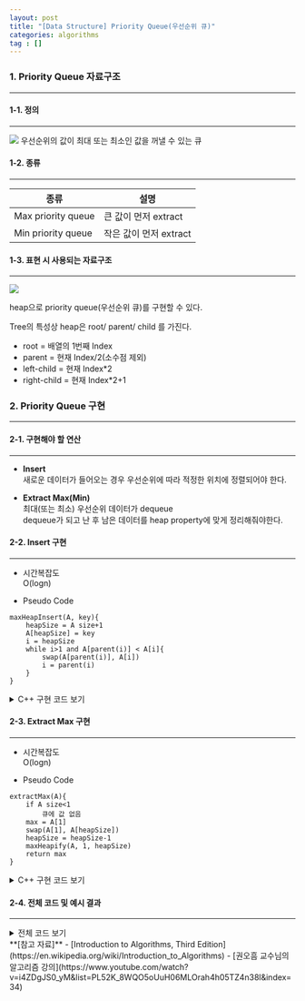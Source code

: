 ```yaml
---
layout: post
title: "[Data Structure] Priority Queue(우선순위 큐)"
categories: algorithms
tag : []
---
```


### 1. Priority Queue 자료구조
---

#### 1-1. 정의 
---
![](https://krispedia.github.io/assets/images/priority_queue_1.jpg)
우선순위의 값이 최대 또는 최소인 값을 꺼낼 수 있는 큐  

#### 1-2. 종류 
---

| 종류       | 설명           |
| ------------- | ------------- |
| Max priority queue | 큰 값이 먼저 extract |
| Min priority queue | 작은 값이 먼저 extract |
 
#### 1-3. 표현 시 사용되는 자료구조 
---
![](https://krispedia.github.io/assets/images/heap_2.jpg)

heap으로 priority queue(우선순위 큐)를 구현할 수 있다.  

Tree의 특성상 heap은 root/ parent/ child 를 가진다.  

- root = 배열의 1번째 Index
- parent = 현재 Index/2(소수점 제외)
- left-child = 현재 Index*2
- right-child = 현재 Index*2+1

### 2. Priority Queue 구현 
---

#### 2-1. 구현해야 할 연산 
---
- **Insert**  
새로운 데이터가 들어오는 경우 우선순위에 따라 적정한 위치에 정렬되어야 한다.  

- **Extract Max(Min)**  
최대(또는 최소) 우선순위 데이터가 dequeue  
dequeue가 되고 난 후 남은 데이터를 heap property에 맞게 정리해줘야한다.   

#### 2-2. Insert 구현
---
- 시간복잡도  
O(logn)

- Pseudo Code
```
maxHeapInsert(A, key){
    heapSize = A size+1
    A[heapSize] = key
    i = heapSize
    while i>1 and A[parent(i)] < A[i]{
        swap(A[parent(i)], A[i])
        i = parent(i)
    }
}
```

<details>
<summary>C++ 구현 코드 보기</summary>
<div markdown="1">

```cpp
void swap(int *a, int *b){
    int *temp = a;
    *a = *b;
    b = temp;
}
void maxHeapInsert(int *arr, int n, int key){
    int heapSize = n+1;
    arr[heapSize] = key;
    int i = heapSize;
    while(i>1 && arr[int(i/2)] < arr[i]){
        swap(arr[i], arr[int(i/2)]);
        i = int(i/2);
    }
}
```
</div>
</details>


#### 2-3. Extract Max 구현 
---
- 시간복잡도  
O(logn)

- Pseudo Code
```
extractMax(A){
    if A size<1
        큐에 값 없음 
    max = A[1]
    swap(A[1], A[heapSize])
    heapSize = heapSize-1
    maxHeapify(A, 1, heapSize)
    return max
}
```

<details>
<summary>C++ 구현 코드 보기</summary>
<div markdown="1">

```cpp
void swap(int *a, int *b){
    int *temp = a;
    *a = *b;
    b = temp;
}
int extractMax(int *arr, int n){
    if(n<1)
        return NULL;
    int max = arr[1];
    swap(arr[1], arr[n]);
    n-=1;
    maxHeapify_iterative(arr, 1, n);
    return max;
}
```
</div>
</details>

#### 2-4. 전체 코드 및 예시 결과
---
<details>
<summary>전체 코드 보기</summary>
<div markdown="1">

```cpp
#include<iostream>
using namespace std;

void swap(int *a, int *b){
    int *temp = a;
    *a = *b;
    b = temp;
}
void maxHeapify_recursive(int *arr, int root, int n) {
    if(root*2>n)
        return;
    int k = root*2;
    if(root*2+1<=n)
        k = arr[root*2]>arr[root*2+1]? root*2:root*2+1;

    if(arr[root]>=arr[k])
        return;
    swap(arr[root], arr[k]);
    maxHeapify_recursive(arr, k, n);
}
void maxHeapify_iterative(int *arr, int root, int n){
    while(root*2<=n){
        int k = root*2;
        if(root*2+1<=n)
            k = arr[root*2]>arr[root*2+1]? root*2:root*2+1;

        if(arr[root]>=arr[k])
            return;
        swap(arr[root], arr[k]);
        root = k;
    }
}
void buildMaxHeap(int *arr, int n){
    for(int i=int(n/2); i>0; i--){
        //maxHeapify_recursive(arr, i, n);
        maxHeapify_iterative(arr, i, n);
    }
}
void maxHeapInsert(int *arr, int n, int key){
    int heapSize = n+1;
    arr[heapSize] = key;
    int i = heapSize;
    while(i>1 && arr[int(i/2)] < arr[i]){
        swap(arr[i], arr[int(i/2)]);
        i = int(i/2);
    }
}
int extractMax(int *arr, int n){
    if(n<1)
        return NULL;
    int max = arr[1];
    swap(arr[1], arr[n]);
    n-=1;
    maxHeapify_iterative(arr, 1, n);
    return max;
}
int main(){
    int n=10;
    int arr[] = {0,4,1,3,2,16,9,10,14,8,7};

    buildMaxHeap(arr, n);
    //heapSort(arr, n);
    //maxHeapInsert(arr, n, 18);
    for(int i=1; i<=n; i++) cout<<arr[i]<<" ";
    cout<<endl;
    cout<<extractMax(arr, n)<<endl;
    for(int i=1; i<=n-1; i++) cout<<arr[i]<<" ";
    cout<<endl;


    return 0;
}
```
</div>
</details>

<div class="divider"></div>
**[참고 자료]**
- [Introduction to Algorithms, Third Edition](https://en.wikipedia.org/wiki/Introduction_to_Algorithms)
- [권오흠 교수님의 알고리즘 강의](https://www.youtube.com/watch?v=i4ZDgJS0_yM&list=PL52K_8WQO5oUuH06MLOrah4h05TZ4n38l&index=34)